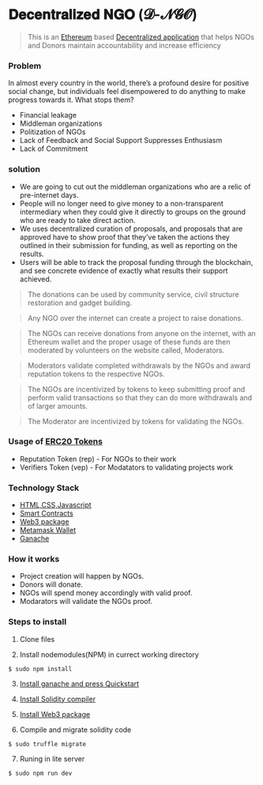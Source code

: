 # 𝐃𝐞𝐜𝐞𝐧𝐭𝐫𝐚𝐥𝐢𝐳𝐞𝐝 𝐍𝐆𝐎 (𝓓-𝓝𝓖𝓞) 
> This is an [Ethereum](https://ethereum.org/en/) based [Decentralized application](https://blockchainhub.net/decentralized-applications-dapps/) that helps NGOs and Donors maintain accountability and increase efficiency

### Problem
In almost every country in the world, there’s a profound desire for positive social change, but individuals feel disempowered to do anything to make progress towards it. What stops them?
* Financial leakage
* Middleman organizations
* Politization of NGOs
* Lack of Feedback and Social Support Suppresses Enthusiasm
* Lack of Commitment

### solution
* We are going to cut out the middleman organizations who are a relic of pre-internet days.
* People will no longer need to give money to a non-transparent intermediary when they could give it directly to groups on the ground who are ready to take direct action.
* We uses decentralized curation of proposals, and proposals that are approved have to show proof that they’ve taken the actions they outlined in their submission for funding, as well as reporting on the results. 
* Users will be able to track the proposal funding through the blockchain, and see concrete evidence of exactly what results their support achieved.



 > The donations can be used by community service, civil structure restoration and gadget building. 
 
 > Any NGO over the internet can create a project to raise donations.
 
 > The NGOs can receive donations from anyone on the internet, with an Ethereum wallet and the proper usage of
   these funds are then moderated by volunteers on the website called, Moderators.
   
 > Moderators validate completed withdrawals by the NGOs and award reputation tokens to the respective NGOs.
 
 > The NGOs are incentivized by tokens to keep submitting proof and perform valid transactions so that 
   they can do more withdrawals and of larger amounts.
   
 > The Moderator are incentivized by tokens for validating the NGOs.



### Usage of [ERC20 Tokens](https://cointelegraph.com/explained/erc-20-tokens-explained)
   - Reputation Token (rep) - For NGOs to their work
   - Verifiers Token (vep)  - For Modatators to validating projects work
   
### Technology Stack
   - [HTML,CSS,Javascript](https://www.w3.org/standards/webdesign/htmlcss.html)
   - [Smart Contracts](https://www.ibm.com/blogs/blockchain/2018/07/what-are-smart-contracts-on-blockchain/)
   - [Web3 package](https://github.com/ethereum/web3.js/)
   - [Metamask Wallet](https://medium.com/@seanschoi/what-is-metamask-really-what-is-it-7bc1bf48c75)
   - [Ganache](https://www.trufflesuite.com/docs/ganache/quickstart)



### How it works
 - Project creation will happen by NGOs.
 - Donors will donate.  
 - NGOs will spend money accordingly with valid proof.
 - Modarators will validate the NGOs proof.
 
 ### Steps to install 
 1. Clone files
 
 2. Install nodemodules(NPM) in currect working directory
 
 ```shell
 $ sudo npm install
 ```
 
 3. [Install ganache and press Quickstart](https://youtu.be/3PBR4r9aKSg)
 
 4. [Install Solidity compiler](https://solidity.readthedocs.io/en/v0.5.3/installing-solidity.html)
 
 5. [Install Web3 package](https://www.npmjs.com/package/web3)
 
 6. Compile and migrate solidity code
 
 ```shell
 $ sudo truffle migrate
 ```
 7. Runing in lite server
 
 ```shell
 $ sudo npm run dev
 ```




